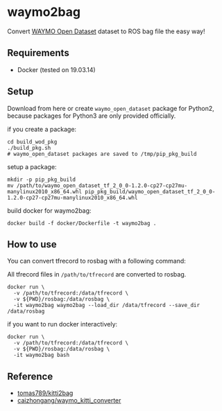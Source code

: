 # waymo2bag

Convert [WAYMO Open  Dataset](https://waymo.com/open/) dataset to ROS bag file the easy way!



## Requirements

- Docker (tested on  19.03.14)



## Setup

Download from here or create `waymo_open_dataset` package for Python2, because packages for Python3 are only provided officially. 



if you create a package:

```
cd build_wod_pkg
./build_pkg.sh
# waymo_open_dataset packages are saved to /tmp/pip_pkg_build
```



setup a package:

```
mkdir -p pip_pkg_build
mv /path/to/waymo_open_dataset_tf_2_0_0-1.2.0-cp27-cp27mu-manylinux2010_x86_64.whl pip_pkg_build/waymo_open_dataset_tf_2_0_0-1.2.0-cp27-cp27mu-manylinux2010_x86_64.whl
```



build docker for waymo2bag:

```
docker build -f docker/Dockerfile -t waymo2bag .
```



## How to use

You can convert tfrecord to rosbag with a following command:

All tfrecord files in `/path/to/tfrecord` are converted to rosbag.

```
docker run \
  -v /path/to/tfrecord:/data/tfrecord \
  -v ${PWD}/rosbag:/data/rosbag \
  -it waymo2bag waymo2bag --load_dir /data/tfrecord --save_dir /data/rosbag
```



if you want to run docker interactively:

```
docker run \
  -v /path/to/tfrecord:/data/tfrecord \
  -v ${PWD}/rosbag:/data/rosbag \
  -it waymo2bag bash
```



## Reference

 * [tomas789/kitti2bag](https://github.com/tomas789/kitti2bag)
 * [caizhongang/waymo_kitti_converter](https://github.com/caizhongang/waymo_kitti_converter)

